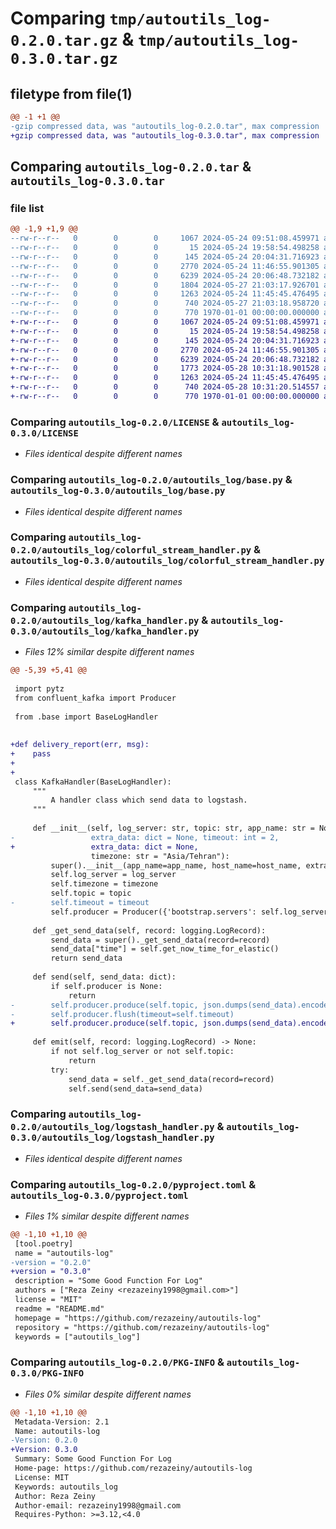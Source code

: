 # Comparing `tmp/autoutils_log-0.2.0.tar.gz` & `tmp/autoutils_log-0.3.0.tar.gz`

## filetype from file(1)

```diff
@@ -1 +1 @@
-gzip compressed data, was "autoutils_log-0.2.0.tar", max compression
+gzip compressed data, was "autoutils_log-0.3.0.tar", max compression
```

## Comparing `autoutils_log-0.2.0.tar` & `autoutils_log-0.3.0.tar`

### file list

```diff
@@ -1,9 +1,9 @@
--rw-r--r--   0        0        0     1067 2024-05-24 09:51:08.459971 autoutils_log-0.2.0/LICENSE
--rw-r--r--   0        0        0       15 2024-05-24 19:58:54.498258 autoutils_log-0.2.0/README.md
--rw-r--r--   0        0        0      145 2024-05-24 20:04:31.716923 autoutils_log-0.2.0/autoutils_log/__init__.py
--rw-r--r--   0        0        0     2770 2024-05-24 11:46:55.901305 autoutils_log-0.2.0/autoutils_log/base.py
--rw-r--r--   0        0        0     6239 2024-05-24 20:06:48.732182 autoutils_log-0.2.0/autoutils_log/colorful_stream_handler.py
--rw-r--r--   0        0        0     1804 2024-05-27 21:03:17.926701 autoutils_log-0.2.0/autoutils_log/kafka_handler.py
--rw-r--r--   0        0        0     1263 2024-05-24 11:45:45.476495 autoutils_log-0.2.0/autoutils_log/logstash_handler.py
--rw-r--r--   0        0        0      740 2024-05-27 21:03:18.958720 autoutils_log-0.2.0/pyproject.toml
--rw-r--r--   0        0        0      770 1970-01-01 00:00:00.000000 autoutils_log-0.2.0/PKG-INFO
+-rw-r--r--   0        0        0     1067 2024-05-24 09:51:08.459971 autoutils_log-0.3.0/LICENSE
+-rw-r--r--   0        0        0       15 2024-05-24 19:58:54.498258 autoutils_log-0.3.0/README.md
+-rw-r--r--   0        0        0      145 2024-05-24 20:04:31.716923 autoutils_log-0.3.0/autoutils_log/__init__.py
+-rw-r--r--   0        0        0     2770 2024-05-24 11:46:55.901305 autoutils_log-0.3.0/autoutils_log/base.py
+-rw-r--r--   0        0        0     6239 2024-05-24 20:06:48.732182 autoutils_log-0.3.0/autoutils_log/colorful_stream_handler.py
+-rw-r--r--   0        0        0     1773 2024-05-28 10:31:18.901528 autoutils_log-0.3.0/autoutils_log/kafka_handler.py
+-rw-r--r--   0        0        0     1263 2024-05-24 11:45:45.476495 autoutils_log-0.3.0/autoutils_log/logstash_handler.py
+-rw-r--r--   0        0        0      740 2024-05-28 10:31:20.514557 autoutils_log-0.3.0/pyproject.toml
+-rw-r--r--   0        0        0      770 1970-01-01 00:00:00.000000 autoutils_log-0.3.0/PKG-INFO
```

### Comparing `autoutils_log-0.2.0/LICENSE` & `autoutils_log-0.3.0/LICENSE`

 * *Files identical despite different names*

### Comparing `autoutils_log-0.2.0/autoutils_log/base.py` & `autoutils_log-0.3.0/autoutils_log/base.py`

 * *Files identical despite different names*

### Comparing `autoutils_log-0.2.0/autoutils_log/colorful_stream_handler.py` & `autoutils_log-0.3.0/autoutils_log/colorful_stream_handler.py`

 * *Files identical despite different names*

### Comparing `autoutils_log-0.2.0/autoutils_log/kafka_handler.py` & `autoutils_log-0.3.0/autoutils_log/kafka_handler.py`

 * *Files 12% similar despite different names*

```diff
@@ -5,39 +5,41 @@
 
 import pytz
 from confluent_kafka import Producer
 
 from .base import BaseLogHandler
 
 
+def delivery_report(err, msg):
+    pass
+
+
 class KafkaHandler(BaseLogHandler):
     """
         A handler class which send data to logstash.
     """
 
     def __init__(self, log_server: str, topic: str, app_name: str = None, host_name: str = None,
-                 extra_data: dict = None, timeout: int = 2,
+                 extra_data: dict = None,
                  timezone: str = "Asia/Tehran"):
         super().__init__(app_name=app_name, host_name=host_name, extra_data=extra_data)
         self.log_server = log_server
         self.timezone = timezone
         self.topic = topic
-        self.timeout = timeout
         self.producer = Producer({'bootstrap.servers': self.log_server}) if self.log_server else None
 
     def _get_send_data(self, record: logging.LogRecord):
         send_data = super()._get_send_data(record=record)
         send_data["time"] = self.get_now_time_for_elastic()
         return send_data
 
     def send(self, send_data: dict):
         if self.producer is None:
             return
-        self.producer.produce(self.topic, json.dumps(send_data).encode("utf-8"))
-        self.producer.flush(timeout=self.timeout)
+        self.producer.produce(self.topic, json.dumps(send_data).encode("utf-8"), callback=delivery_report)
 
     def emit(self, record: logging.LogRecord) -> None:
         if not self.log_server or not self.topic:
             return
         try:
             send_data = self._get_send_data(record=record)
             self.send(send_data=send_data)
```

### Comparing `autoutils_log-0.2.0/autoutils_log/logstash_handler.py` & `autoutils_log-0.3.0/autoutils_log/logstash_handler.py`

 * *Files identical despite different names*

### Comparing `autoutils_log-0.2.0/pyproject.toml` & `autoutils_log-0.3.0/pyproject.toml`

 * *Files 1% similar despite different names*

```diff
@@ -1,10 +1,10 @@
 [tool.poetry]
 name = "autoutils-log"
-version = "0.2.0"
+version = "0.3.0"
 description = "Some Good Function For Log"
 authors = ["Reza Zeiny <rezazeiny1998@gmail.com>"]
 license = "MIT"
 readme = "README.md"
 homepage = "https://github.com/rezazeiny/autoutils-log"
 repository = "https://github.com/rezazeiny/autoutils-log"
 keywords = ["autoutils_log"]
```

### Comparing `autoutils_log-0.2.0/PKG-INFO` & `autoutils_log-0.3.0/PKG-INFO`

 * *Files 0% similar despite different names*

```diff
@@ -1,10 +1,10 @@
 Metadata-Version: 2.1
 Name: autoutils-log
-Version: 0.2.0
+Version: 0.3.0
 Summary: Some Good Function For Log
 Home-page: https://github.com/rezazeiny/autoutils-log
 License: MIT
 Keywords: autoutils_log
 Author: Reza Zeiny
 Author-email: rezazeiny1998@gmail.com
 Requires-Python: >=3.12,<4.0
```

